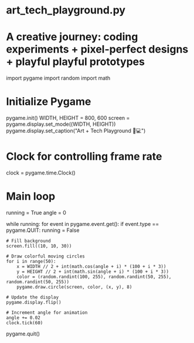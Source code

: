 # art_tech_playground.py
# A creative journey: coding experiments + pixel-perfect designs + playful playful prototypes

import pygame
import random
import math

# Initialize Pygame 
pygame.init()
WIDTH, HEIGHT = 800, 600
screen = pygame.display.set_mode((WIDTH, HEIGHT))
pygame.display.set_caption("Art + Tech Playground 🎨💻")

# Clock for controlling frame rate
clock = pygame.time.Clock()

# Main loop  
running = True
angle = 0

while running:
    for event in pygame.event.get():
        if event.type == pygame.QUIT:
            running = False

    # Fill background
    screen.fill((10, 10, 30))

    # Draw colorful moving circles
    for i in range(50):
        x = WIDTH // 2 + int(math.cos(angle + i) * (100 + i * 3))
        y = HEIGHT // 2 + int(math.sin(angle + i) * (100 + i * 3))
        color = (random.randint(100, 255), random.randint(50, 255), random.randint(50, 255))
        pygame.draw.circle(screen, color, (x, y), 8)

    # Update the display
    pygame.display.flip()

    # Increment angle for animation
    angle += 0.02
    clock.tick(60)

pygame.quit()
